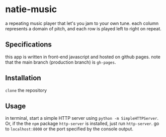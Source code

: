 # natie-music

a repeating music player that let's you jam to your own tune.
each column represents a domain of pitch, and each row is played left to right on repeat.

## Specifications
this app is written in front-end javascript and hosted on github pages. note that the main branch (production branch) is `gh-pages`.

## Installation
`clone` the repository

## Usage
in terminal, start a simple HTTP server using `python -m SimpleHTTPServer`. 
Or, if the the `npm` package `http-server` is installed, just run `http-server`.
go to `localhost:8000` or the port specified by the console output.